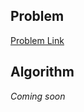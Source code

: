 ## Problem
[Problem Link](https://leetcode.com/problems/convert-sorted-array-to-binary-search-tree/)

## Algorithm
*Coming soon*